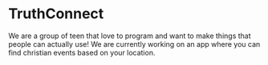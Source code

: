 # TruthConnect
We are a group of teen that love to program and want to make things that people can actually use!
We are currently working on an app where you can find christian events based on your location.
